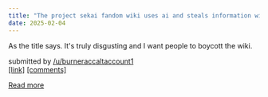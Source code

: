 ```yaml
---
title: "The project sekai fandom wiki uses ai and steals information without crediting it and silences users who speak up about it"
date: 2025-02-04
---
```

<!-- SC_OFF --><div class="md"><p>As the title says. It's truly disgusting and I want people to boycott the wiki.</p> </div><!-- SC_ON --> &#32; submitted by &#32; <a href="https://www.reddit.com/user/burneraccaltaccount1"> /u/burneraccaltaccount1 </a> <br /> <span><a href="https://www.reddit.com/r/internetdrama/comments/1hvan85/the_project_sekai_fandom_wiki_uses_ai_and_steals/">[link]</a></span> &#32; <span><a href="https://www.reddit.com/r/internetdrama/comments/1hvan85/the_project_sekai_fandom_wiki_uses_ai_and_steals/">[comments]</a></span>
[Read more](https://www.reddit.com/r/internetdrama/comments/1hvan85/the_project_sekai_fandom_wiki_uses_ai_and_steals/)
